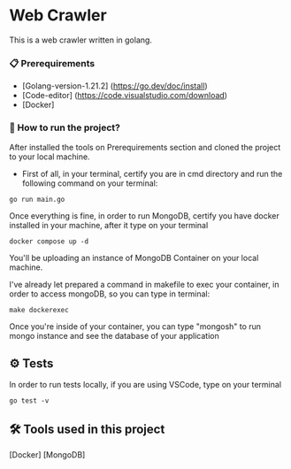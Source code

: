 # Web Crawler

This is a web crawler written in golang.

### 📋 Prerequirements

* [Golang-version-1.21.2] (https://go.dev/doc/install)
* [Code-editor] (https://code.visualstudio.com/download)
* [Docker] 

### 🔧 How to run the project?

After installed the tools on Prerequirements section and cloned the project to your local machine.

* First of all, in your terminal, certify you are in cmd directory and run the following command on your terminal:

```
go run main.go
```

Once everything is fine, in order to run MongoDB, certify you have docker installed in your machine, after it type on your terminal

```
docker compose up -d
```

You'll be uploading an instance of MongoDB Container on your local machine.

I've already let prepared a command in makefile to exec your container, in order to access mongoDB, so you can type in terminal:

```
make dockerexec
```

Once you're inside of your container, you can type "mongosh" to run mongo instance and see the database of your application

## ⚙️ Tests

In order to run tests locally, if you are using VSCode, type on your terminal

```
go test -v
```

## 🛠️ Tools used in this project

[Docker] 
[MongoDB] 
